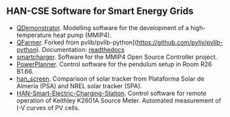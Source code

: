 ## HAN-CSE Software for Smart Energy Grids

  * [QDemonstrator](https://github.com/hancse/QDemonstrator). Modelling software for the development of a high-temperature heat pump (MMIP4).
  * [QFarmer](https://github.com/hancse/QFarmer). Forked from pvlib/pvlib-python](https://github.com/pvliv/pvlib-python). Documentation: [readthedocs](http://pvlib-python.readthedocs.io/en/stable/)
* [smartcharger](https://github.com/hancse/smartcharger). Software for the MMIP4 Open Source Controller project.
* [PowerPlanner](https://github.com/hancse/PowerPlanner). Control software for the pendulum setup in Room R26 B1.66.
* [han_screen](https://github.com/hancse/han_screen). Comparison of solar tracker from Plataforma Solar de Almeria (PSA) and NREL solar tracker (SPA).
* [HAN-Smart-Electric-Charging-Station](https://github.com/hancse/HAN-Smart-Electric-Charging-Station). Control software for remote operation of Keithley K2601A Source Meter. Automated measurement of I-V curves of PV cells.

